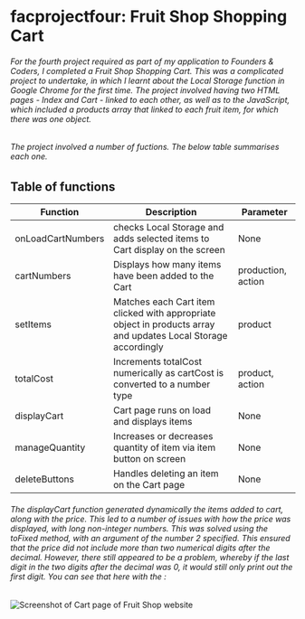 # facprojectfour: Fruit Shop Shopping Cart
###### For the fourth project required as part of my application to Founders & Coders, I completed a Fruit Shop Shopping Cart. This was a complicated project to undertake, in which I learnt about the Local Storage function in Google Chrome for the first time. The project involved having two HTML pages - Index and Cart - linked to each other, as well as to the JavaScript, which included a products array that linked to each fruit item, for which there was one object.
###### The project involved a number of fuctions. The below table summarises each one.
## Table of functions

| Function           | Description | Parameter      |
| ------------------ | ----------- | -------------- | 
| onLoadCartNumbers  | checks Local Storage and adds selected items to Cart display on the screen | None |
| cartNumbers        | Displays how many items have been added to the Cart  | production, action |
| setItems           | Matches each Cart item clicked with appropriate object in products array and updates Local Storage accordingly  | product |
| totalCost          | Increments totalCost numerically as cartCost is converted to a number type  | product, action |  
| displayCart        | Cart page runs on load and displays items  | None |
| manageQuantity     | Increases or decreases quantity of item via item button on screen  | None |
| deleteButtons      | Handles deleting an item on the Cart page  | None |

###### The displayCart function generated dynamically the items added to cart, along with the price. This led to a number of issues with how the price was displayed, with long non-integer numbers. This was solved using the toFixed method, with an argument of the number 2 specified. This ensured that the price did not include more than two numerical digits after the decimal. However, there still appeared to be a problem, whereby if the last digit in the two digits after the decimal was 0, it would still only print out the first digit. You can see that here with the : 

![Screenshot of Cart page of Fruit Shop website](https://user-images.githubusercontent.com/52511353/190412278-7e32bccd-05cb-46bf-949a-663a20d57286.jpg)

